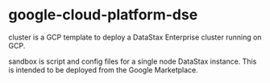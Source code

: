 # google-cloud-platform-dse

cluster is a GCP template to deploy a DataStax Enterprise cluster running on GCP.

sandbox is script and config files for a single node DataStax instance.  This is intended to be deployed from the Google Marketplace.

